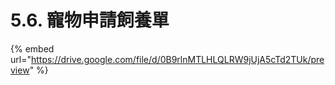 # 5.6. 寵物申請飼養單

{% embed url="https://drive.google.com/file/d/0B9rlnMTLHLQLRW9jUjA5cTd2TUk/preview" %}



